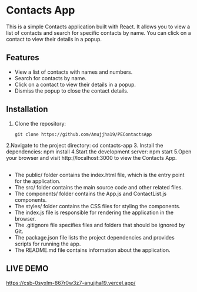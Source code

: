# Contacts App

This is a simple Contacts application built with React. It allows you to view a list of contacts and search for specific contacts by name. You can click on a contact to view their details in a popup.

## Features

- View a list of contacts with names and numbers.
- Search for contacts by name.
- Click on a contact to view their details in a popup.
- Dismiss the popup to close the contact details.


## Installation

1. Clone the repository:

   ```shell
   git clone https://github.com/Anujjha19/PEContactsApp
2.Navigate to the project directory:
cd contacts-app
3. Install the dependencies:
npm install
4.Start the development server:
npm start
5.Open your browser and visit http://localhost:3000 to view the Contacts App.

##
- The public/ folder contains the index.html file, which is the entry point for the application.
- The src/ folder contains the main source code and other related files.
- The components/ folder contains the App.js and ContactList.js components.
- The styles/ folder contains the CSS files for styling the components.
- The index.js file is responsible for rendering the application in the browser.
- The .gitignore file specifies files and folders that should be ignored by Git.
- The package.json file lists the project dependencies and provides scripts for running the app.
- The README.md file contains information about the application.

## LIVE DEMO
https://csb-0syxlm-867r0w3z7-anujjha19.vercel.app/

